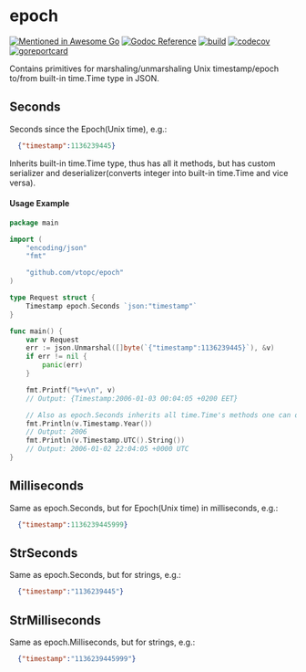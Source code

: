 # epoch

[![Mentioned in Awesome Go](https://awesome.re/mentioned-badge.svg)](https://github.com/avelino/awesome-go)
[![Godoc Reference][godoc-img]][godoc-url] [![build][build-img]][build-url] 
[![codecov][codecov-img]][codecov-url] [![goreportcard][goreportcard-img]][goreportcard-url]

Contains primitives for marshaling/unmarshaling Unix timestamp/epoch to/from built-in time.Time type in JSON.

## Seconds
Seconds since the Epoch(Unix time), e.g.:
```json
  {"timestamp":1136239445}
```
Inherits built-in time.Time type, thus has all it methods, but has custom serializer and
deserializer(converts integer into built-in time.Time and vice versa).

#### Usage Example

```go
package main

import (
	"encoding/json"
	"fmt"

	"github.com/vtopc/epoch"
)

type Request struct {
	Timestamp epoch.Seconds `json:"timestamp"`
}

func main() {
	var v Request
	err := json.Unmarshal([]byte(`{"timestamp":1136239445}`), &v)
	if err != nil {
		panic(err)
	}

	fmt.Printf("%+v\n", v)
	// Output: {Timestamp:2006-01-03 00:04:05 +0200 EET}

	// Also as epoch.Seconds inherits all time.Time's methods one can do next:
	fmt.Println(v.Timestamp.Year())
	// Output: 2006
	fmt.Println(v.Timestamp.UTC().String())
	// Output: 2006-01-02 22:04:05 +0000 UTC
}
```

## Milliseconds
Same as epoch.Seconds, but for Epoch(Unix time) in milliseconds, e.g.:
```json
  {"timestamp":1136239445999}
```

## StrSeconds
Same as epoch.Seconds, but for strings, e.g.:
```json
  {"timestamp":"1136239445"}
```

## StrMilliseconds
Same as epoch.Milliseconds, but for strings, e.g.:
```json
  {"timestamp":"1136239445999"}
```

[godoc-img]: https://godoc.org/github.com/vtopc/epoch?status.svg
[godoc-url]: https://godoc.org/github.com/vtopc/epoch

[build-img]: https://github.com/vtopc/epoch/workflows/build/badge.svg
[build-url]: https://github.com/vtopc/epoch/actions?query=workflow%3A%22build%22

[codecov-img]: https://codecov.io/gh/vtopc/epoch/branch/master/graph/badge.svg
[codecov-url]: https://codecov.io/gh/vtopc/epoch

[goreportcard-img]: https://goreportcard.com/badge/github.com/vtopc/epoch
[goreportcard-url]: https://goreportcard.com/report/github.com/vtopc/epoch

